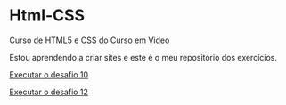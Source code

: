 # Html-CSS
 Curso de HTML5 e CSS do Curso em Video

 Estou aprendendo a criar sites e este é o meu repositório dos exercícios.

<a href="https://juninho15830.github.io/Html-CSS/Desafios/des010/pacote-projeto-d010/#">Executar o desafio 10 </a>

<a href="https://juninho15830.github.io/Html-CSS/Desafios/des012/pacote-d012/">Executar o desafio 12 </a>